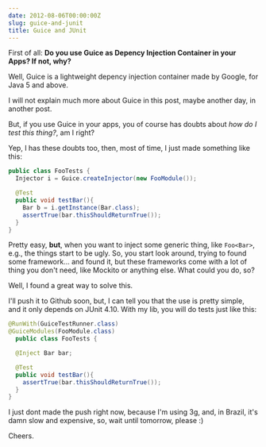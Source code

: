 ```yaml
---
date: 2012-08-06T00:00:00Z
slug: guice-and-junit
title: Guice and JUnit
---
```


First of all: **Do you use Guice as Depency Injection Container in your Apps?
If not, why?**

Well, Guice is a lightweight depency injection container made by Google, for
Java 5 and above.

I will not explain much more about Guice in this post, maybe another day, in
another post.

But, if you use Guice in your apps, you of course has doubts about
*how do I test this thing?*, am I right?

Yep, I has these doubts too, then, most of time, I just made something
like this:

```java
public class FooTests {
  Injector i = Guice.createInjector(new FooModule());

  @Test
  public void testBar(){
    Bar b = i.getInstance(Bar.class);
    assertTrue(bar.thisShouldReturnTrue());
  }
}
```

Pretty easy, **but**, when you want to inject some generic thing, like
`Foo<Bar>`, e.g., the things start to be ugly. So, you start look around,
trying to found some framework... and found it, but these frameworks come with a lot of thing you don't need, like Mockito or anything else. What could you do, so?

Well, I found a great way to solve this.

I'll push it to Github soon, but, I can tell you that the use is pretty
simple, and it only depends on JUnit 4.10. With my lib, you will do tests
just like this:

```java
@RunWith(GuiceTestRunner.class)
@GuiceModules(FooModule.class)
  public class FooTests {

  @Inject Bar bar;

  @Test
  public void testBar(){
    assertTrue(bar.thisShouldReturnTrue());
  }
}
```

I just dont made the push right now, because I'm using 3g, and, in Brazil,
it's damn slow and expensive, so, wait until tomorrow, please :)

Cheers.
